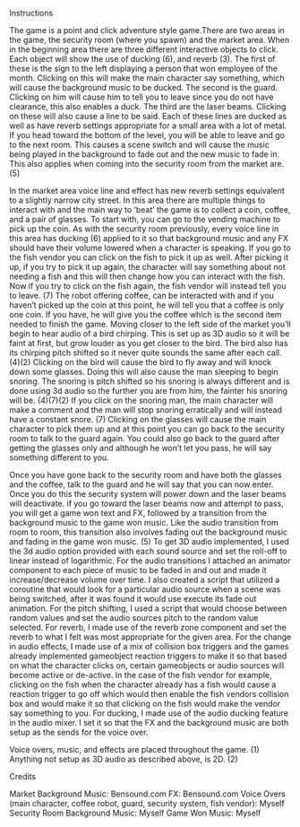 Instructions


The game is a point and click adventure style game.There are two areas in the game, the security room (where you spawn) and the market area. When in the beginning area there are three different interactive objects to click. Each object will show the use of ducking (6), and reverb (3). The first of these is the sign to the left displaying a person that won employee of the month. Clicking on this will make the main character say something, which will cause the background music to be ducked. The second is the guard. Clicking on him will cause him to tell you to leave since you do not have clearance, this also enables a duck. The third are the laser beams. Clicking on these will also cause a line to be said. Each of these lines are ducked as well as have reverb settings appropriate for a small area with a lot of metal. If you head toward the bottom of the level, you will be able to leave and go to the next room. This causes a scene switch and will cause the music being played in the background to fade out and the new music to fade in. This also applies when coming into the security room from the market are. (5) 

In the market area voice line and effect has new reverb settings equivalent to a slightly narrow city street. In this area there are multiple things to interact with and the main way to ‘beat’ the game is to collect a coin, coffee, and a pair of glasses. To start with, you can go to the vending machine to pick up the coin. As with the security room previously, every voice line in this area has ducking (6) applied to it so that background music and any FX should have their volume lowered when a character is speaking. If you go to the fish vendor you can click on the fish to pick it up as well. After picking it up, if you try to pick it up again, the character will say something about not needing a fish and this will then change how you can interact with the fish. Now if you try to click on the fish again, the fish vendor will instead tell you to leave. (7) The robot offering coffee, can be interacted with and if you haven’t picked up the coin at this point, he will tell you that a coffee is only one coin. If you have, he will give you the coffee which is the second item needed to finish the game. Moving closer to the left side of the market you’ll begin to hear audio of a bird chirping. This is set up as 3D audio so it will be faint at first, but grow louder as you get closer to the bird. The bird also has its chirping pitch shifted so it never quite sounds the same after each call. (4)(2) Clicking on the bird will cause the bird to fly away and will knock down some glasses. Doing this will also cause the man sleeping to begin snoring. The snoring is pitch shifted so his snoring is always different and is done using 3d audio so the further you are from him, the fainter his snoring will be. (4)(7)(2) If you click on the snoring man, the main character will make a comment and the man will stop snoring erratically and will instead have a constant snore. (7) Clicking on the glasses will cause the main character to pick them up and at this point you can go back to the security room to talk to the guard again. You could also go back to the guard after getting the glasses only and although he won’t let you pass, he will say something different to you. 

Once you have gone back to the security room and have both the glasses and the coffee, talk to the guard and he will say that you can now enter. Once you do this the security system will power down and the laser beams will deactivate. if you go toward the laser beams now and attempt to pass, you will get a game won text and FX, followed by a transition from the background music to the game won music. Like the audio transition from room to room, this transition also involves fading out the background music and fading in the game won music. (5) 
To get 3D audio implemented, I used the 3d audio option provided with each sound source and set the roll-off to linear instead of logarithmic. For the audio transitions I attached an animator component to each piece of music to be faded in and out and made it increase/decrease volume over time. I also created a script that utilized a coroutine that would look for a particular audio source when a scene was being switched, after it was found it would use execute its fade out animation. For the pitch shifting, I used a script that would choose between random values and set the audio sources pitch to the random value selected. For reverb, I made use of the reverb zone component and set the reverb to what I felt was most appropriate for the given area. For the change in audio effects, I made use of a mix of collision box triggers and the games already implemented gameobject reaction triggers to make it so that based on what the character clicks on, certain gameobjects or audio sources will become active or de-active. In the case of the fish vendor for example, clicking on the fish when the character already has a fish would cause a reaction trigger to go off which would then enable the fish vendors collision box and would make it so that clicking on the fish would make the vendor say something to you. For ducking, I made use of the audio ducking feature in the audio mixer. I set it so that the FX and the background music are both setup as the sends for the voice over. 

Voice overs, music, and effects are placed throughout the game. (1) Anything not setup as 3D audio as described above, is 2D. (2)

Credits

Market Background Music: Bensound.com
FX: Bensound.com
Voice Overs (main character, coffee robot, guard, security system, fish vendor): Myself
Security Room Background Music: Myself
Game Won Music: Myself
